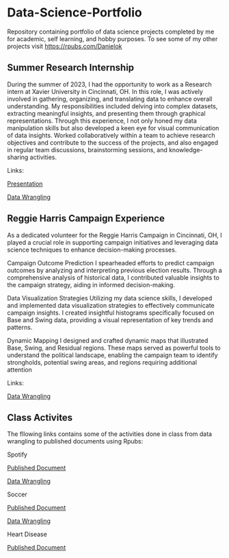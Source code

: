 # Data-Science-Portfolio

Repository containing portfolio of data science projects completed by me for academic, self learning, and hobby purposes. To see some of my other projects visit https://rpubs.com/Danielok

## Summer Research Internship
During the summer of 2023, I had the opportunity to work as a Research intern at Xavier University in Cincinnati, OH. In this role, I was actively involved in gathering, organizing, and translating data to enhance overall understanding. My responsibilities included delving into complex datasets, extracting meaningful insights, and presenting them through graphical representations. Through this experience, I not only honed my data manipulation skills but also developed a keen eye for visual communication of data insights. Worked collaboratively within a team to achieve research objectives and contribute to the success of the projects, and also engaged in regular team discussions, brainstorming sessions, and knowledge-sharing activities.

Links:

[Presentation](https://github.com/Danielokw/Data-Science-Portfolio/blob/main/Summer%20Research%20Internship.pdf)

[Data Wrangling](https://github.com/Danielokw/Data-Science-Portfolio/blob/main/Summer%20Research%20Internship.rmd)


## Reggie Harris Campaign Experience
As a dedicated volunteer for the Reggie Harris Campaign in Cincinnati, OH, I played a crucial role in supporting campaign initiatives and leveraging data science techniques to enhance decision-making processes.

Campaign Outcome Prediction
I spearheaded efforts to predict campaign outcomes by analyzing and interpreting previous election results. Through a comprehensive analysis of historical data, I contributed valuable insights to the campaign strategy, aiding in informed decision-making.

Data Visualization Strategies
Utilizing my data science skills, I developed and implemented data visualization strategies to effectively communicate campaign insights. I created insightful histograms specifically focused on Base and Swing data, providing a visual representation of key trends and patterns.

Dynamic Mapping
I designed and crafted dynamic maps that illustrated Base, Swing, and Residual regions. These maps served as powerful tools to understand the political landscape, enabling the campaign team to identify strongholds, potential swing areas, and regions requiring additional attention

Links:

[Data Wrangling](https://github.com/Danielokw/Data-Science-Portfolio/blob/main/CAMPAIGN.qmd)

## Class Activites 
The fllowing links contains some of the activities done in class from data wrangling to published documents using Rpubs:

Spotify 
 
[Published Document](https://rpubs.com/Danielok/Spotify_rocks)

[Data Wrangling](https://github.com/Danielokw/Data-Science-Portfolio/blob/main/Spotify_rocks%20(4).qmd)

Soccer

[Published Document](https://rpubs.com/Danielok/top100)

[Data Wrangling](https://github.com/Danielokw/Data-Science-Portfolio/blob/main/Top%20100%20Soccer%20Player%20in%20the%20Year%202022.qmd)

Heart Disease
 
[Published Document](https://rpubs.com/Danielok/Heart_Disease)

